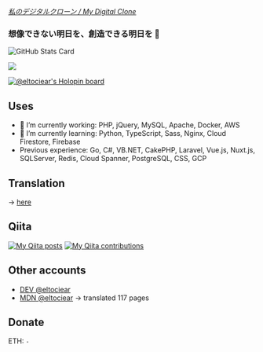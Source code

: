 *[私のデジタルクローン / My Digital Clone](https://altbrain.ai/chat?brainId=eyDf2HsPFr1fbjnlHXFY)*


### 想像できない明日を、創造できる明日を 🌸

![GitHub Stats Card](https://github-readme-stats.vercel.app/api?username=eltociear&count_private=true&theme=merko&show_icons=true&count_private=true&sanitize=true)

![](https://visitor-badge.laobi.icu/badge?page_id=eltociear.readme)


[![@eltociear's Holopin board](https://holopin.me/eltociear)](https://holopin.io/@eltociear)

## Uses
- 🔭 I’m currently working: PHP, jQuery, MySQL, Apache, Docker, AWS
- 🌱 I’m currently learning: Python, TypeScript, Sass, Nginx, Cloud Firestore, Firebase
- Previous experience: Go, C#, VB.NET, CakePHP, Laravel, Vue.js, Nuxt.js, SQLServer, Redis, Cloud Spanner, PostgreSQL, CSS, GCP

## Translation
-> [here](https://github.com/eltociear/translations/blob/main/README.md)

## Qiita
[![My Qiita posts](https://qiita-badge.apiapi.app/s/eltociear/posts.svg)](http://qiita.com/eltociear)
[![My Qiita contributions](https://qiita-badge.apiapi.app/s/eltociear/contributions.svg)](http://qiita.com/eltociear)

## Other accounts
* [DEV @eltociear](https://dev.to/eltociear)
* [MDN @eltociear](https://wiki.developer.mozilla.org/ja/profiles/eltociear) -> translated 117 pages

## Donate
ETH: `-`

<!--
**eltociear/eltociear** is a ✨ _special_ ✨ repository because its `README.md` (this file) appears on your GitHub profile.

Here are some ideas to get you started:

- 🔭 I’m currently working on ...
- 🌱 I’m currently learning ...
- 👯 I’m looking to collaborate on ...
- 🤔 I’m looking for help with ...
- 💬 Ask me about ...
- 📫 How to reach me: ...
- 😄 Pronouns: ...
- ⚡ Fun fact: ...
-->
